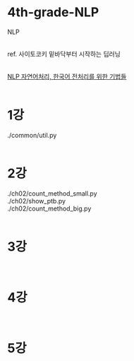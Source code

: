 # 4th-grade-NLP
NLP <br>
<br>

ref. 사이토코키 밑바닥부터 시작하는 딥러닝 <br>
<br>

[NLP 자연어처리, 한국어 전처리를 위한 기법들](https://ebbnflow.tistory.com/246) <br>
<br>

# 1강
./common/util.py <br>
<br>

# 2강
./ch02/count_method_small.py <br>
./ch02/show_ptb.py <br>
./ch02/count_method_big.py <br>
<br>

# 3강

<br>

# 4강

<br>

# 5강

<br>
